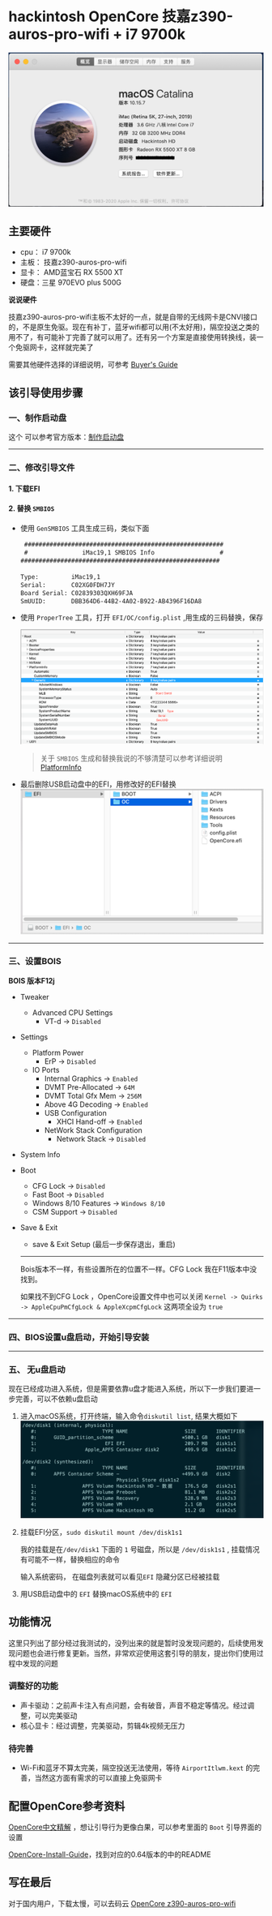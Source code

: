 # hackintosh OpenCore 技嘉z390-auros-pro-wifi + i7 9700k



![Catalina](./img/Catalina.png)

## 主要硬件


- cpu： i7 9700k 
- 主板： 技嘉z390-auros-pro-wifi
- 显卡： AMD蓝宝石 RX 5500 XT
- 硬盘：三星 970EVO plus 500G

  

**说说硬件**

技嘉z390-auros-pro-wifi主板不太好的一点，就是自带的无线网卡是CNVI接口的，不是原生免驱。现在有补丁，蓝牙wifi都可以用(不太好用)，隔空投送之类的用不了，有可能补丁完善了就可以用了。还有另一个方案是直接使用转换线，装一个免驱网卡，这样就完美了


需要其他硬件选择的详细说明，可参考 [Buyer's Guide](https://www.tonymacx86.com/buyersguide/building-a-customac-hackintosh-the-ultimate-buyers-guide/)

## 该引导使用步骤

### 一、制作启动盘

这个 可以参考官方版本：[制作启动盘](https://dortania.github.io/OpenCore-Install-Guide/installer-guide/)



-------------


### 二、修改引导文件

#### **1. 下载EFI**

#### **2. 替换 `SMBIOS`**

- 使用 `GenSMBIOS` 工具生成三码，类似下面

   ```
    #######################################################
    #               iMac19,1 SMBIOS Info                  #
   #######################################################
   
   Type:         iMac19,1
   Serial:       C02XG0FDH7JY
   Board Serial: C02839303QXH69FJA
   SmUUID:       DBB364D6-44B2-4A02-B922-AB4396F16DA8
   ```

  

- 使用 `ProperTree` 工具，打开 `EFI/OC/config.plist` ,用生成的三码替换，保存
  
  ![PlatformInfo](./img/PlatformInfo.png)
  
  
  
  > 关于 `SMBIOS` 生成和替换我说的不够清楚可以参考详细说明 [PlatformInfo](https://dortania.github.io/OpenCore-Install-Guide/config.plist/coffee-lake.html#platforminfo)



- 最后删除USB启动盘中的EFI，用修改好的EFI替换
  ![EFI](img/EFI.png)



------------

### 三、设置BOIS

**BOIS 版本F12j** 

- Tweaker
  - Advanced CPU Settings
    - VT-d 	->  `Disabled`
  
- Settings
  - Platform Power
    - ErP	-> `Disabled`
  - IO Ports
    - Internal Graphics	-> `Enabled`
    - DVMT Pre-Allocated  -> `64M`
    - DVMT Total Gfx Mem -> `256M`
    - Above 4G Decoding -> `Enabled`
    - USB Configuration 
      - XHCI Hand-off	-> `Enabled`
    - NetWork Stack Configuration
      - Network Stack	-> `Disabled`
  
- System Info

- Boot
  - CFG Lock -> `Disabled`
  - Fast Boot  -> `Disabled`
  - Windows 8/10 Features -> `Windows 8/10`
  - CSM Support -> `Disabled`
  
- Save & Exit
  
  - save & Exit Setup (最后一步保存退出，重启)
  
  
  
  ------------------
  
  
  
  Bois版本不一样，有些设置所在的位置不一样。CFG Lock 我在F11版本中没找到。
  
  如果找不到CFG Lock ，OpenCore设置文件中也可以关闭 `Kernel -> Quirks -> AppleCpuPmCfgLock & AppleXcpmCfgLock` 这两项全设为 `true`
  
  

---------

### 四、BIOS设置u盘启动，开始引导安装



------

### 五、 无u盘启动

现在已经成功进入系统，但是需要依靠u盘才能进入系统，所以下一步我们要进一步完善，可以不依赖u盘启动

1. 进入macOS系统，打开终端，输入命令`diskutil list`, 结果大概如下
   ![disk-list](img/disk-list.png)

   

2. 挂载EFI分区，`sudo diskutil mount /dev/disk1s1`

   我的挂载是在`/dev/disk1` 下面的  `1` 号磁盘，所以是 `/dev/disk1s1` , 挂载情况有可能不一样，替换相应的命令

   输入系统密码， 在磁盘列表就可以看见`EFI` 隐藏分区已经被挂载
   

3. 用USB启动盘中的 `EFI` 替换macOS系统中的 `EFI`
   

## 功能情况

这里只列出了部分经过我测试的，没列出来的就是暂时没发现问题的，后续使用发现问题也会进行修复更新。当然，非常欢迎使用这套引导的朋友，提出你们使用过程中发现的问题

### 调整好的功能

- 声卡驱动：之前声卡注入有点问题，会有破音，声音不稳定等情况。经过调整，可以完美驱动
- 核心显卡：经过调整，完美驱动，剪辑4k视频无压力



### 待完善

- Wi-Fi和蓝牙不算太完美，隔空投送无法使用，等待 `AirportItlwm.kext` 的完善，当然这方面有需求的可以直接上免驱网卡

  

## 配置OpenCore参考资料

[OpenCore中文精解](https://blog.daliansky.net/OpenCore-BootLoader.html) ，想让引导行为更像白果，可以参考里面的 `Boot` 引导界面的设置

[OpenCore-Install-Guide](https://github.com/dortania/OpenCore-Install-Guide)，找到对应的0.64版本的中的README



## 写在最后

对于国内用户，下载太慢，可以去码云 [OpenCore z390-auros-pro-wifi](https://gitee.com/micah-yu/open-core-hackintosh-gigabyte-z390-auros-pro-wifi-i7-9700k) 



